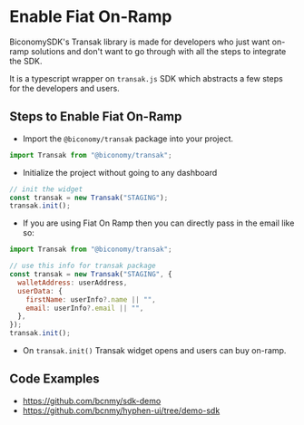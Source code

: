 # Enable Fiat On-Ramp

BiconomySDK's Transak library is made for developers who just want on-ramp solutions and don't want to go through with all the steps to integrate the SDK.

It is a typescript wrapper on `transak.js` SDK which abstracts a few steps for the developers and users.

## Steps to Enable Fiat On-Ramp

- Import the `@biconomy/transak` package into your project.

```js
import Transak from "@biconomy/transak";
```

- Initialize the project without going to any dashboard

```js
// init the widget
const transak = new Transak("STAGING");
transak.init();
```

- If you are using Fiat On Ramp then you can directly pass in the email like so:

```js
import Transak from "@biconomy/transak";

// use this info for transak package
const transak = new Transak("STAGING", {
  walletAddress: userAddress,
  userData: {
    firstName: userInfo?.name || "",
    email: userInfo?.email || "",
  },
});
transak.init();
```

- On `transak.init()` Transak widget opens and users can buy on-ramp.

## Code Examples

- https://github.com/bcnmy/sdk-demo
- https://github.com/bcnmy/hyphen-ui/tree/demo-sdk
